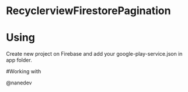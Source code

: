 # RecyclerviewFirestorePagination

# Using

Create new project on Firebase and add your google-play-service.json in app folder.

#Working with

@nanedev

